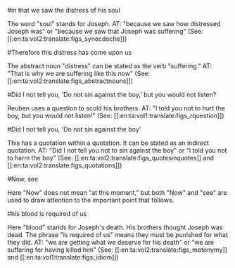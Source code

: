 #in that we saw the distress of his soul

The word "soul" stands for Joseph. AT: "because we saw how distressed Joseph was" or "because we saw that Joseph was suffering" (See: [[:en:ta:vol2:translate:figs_synecdoche]])

#Therefore this distress has come upon us

The abstract noun "distress" can be stated as the verb "suffering." AT: "That is why we are suffering like this now" (See: [[:en:ta:vol2:translate:figs_abstractnouns]])

#Did I not tell you, 'Do not sin against the boy,' but you would not listen?

Reuben uses a question to scold his brothers. AT: "I told you not to hurt the boy, but you would not listen!" (See: [[:en:ta:vol1:translate:figs_rquestion]])

#Did I not tell you, 'Do not sin against the boy'

This has a quotation within a quotation. It can be stated as an indirect quotation. AT: "Did I not tell you not to sin against the boy" or "I told you not to harm the boy" (See: [[:en:ta:vol2:translate:figs_quotesinquotes]] and [[:en:ta:vol2:translate:figs_quotations]])

#Now, see

Here "Now" does not mean "at this moment," but both "Now" and "see" are used to draw attention to the important point that follows.

#his blood is required of us

Here "blood" stands for Joseph's death. His brothers thought Joseph was dead. The phrase "is required of us" means they must be punished for what they did. AT: "we are getting what we deserve for his death" or "we are suffering for having killed him" (See: [[:en:ta:vol2:translate:figs_metonymy]] and [[:en:ta:vol1:translate:figs_idiom]])